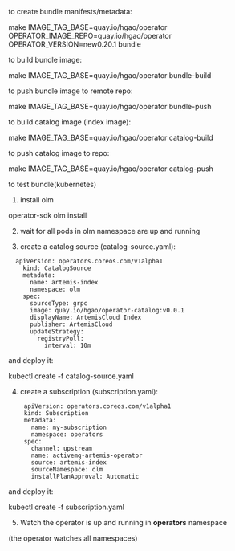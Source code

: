 to create bundle manifests/metadata:

make IMAGE_TAG_BASE=quay.io/hgao/operator OPERATOR_IMAGE_REPO=quay.io/hgao/operator OPERATOR_VERSION=new0.20.1 bundle

to build bundle image:

make IMAGE_TAG_BASE=quay.io/hgao/operator bundle-build

to push bundle image to remote repo:

make IMAGE_TAG_BASE=quay.io/hgao/operator bundle-push

to build catalog image (index image):

make IMAGE_TAG_BASE=quay.io/hgao/operator catalog-build

to push catalog image to repo:

make IMAGE_TAG_BASE=quay.io/hgao/operator catalog-push

to test bundle(kubernetes)

1. install olm

operator-sdk olm install

2. wait for all pods in olm namespace are up and running

3. create a catalog source (catalog-source.yaml):

```
  apiVersion: operators.coreos.com/v1alpha1
    kind: CatalogSource
    metadata:
      name: artemis-index
      namespace: olm
    spec:
      sourceType: grpc
      image: quay.io/hgao/operator-catalog:v0.0.1
      displayName: ArtemisCloud Index
      publisher: ArtemisCloud
      updateStrategy:
        registryPoll:
          interval: 10m
```

and deploy it:

  kubectl create -f catalog-source.yaml

4. create a subscription (subscription.yaml):

        apiVersion: operators.coreos.com/v1alpha1
        kind: Subscription
        metadata:
          name: my-subscription
          namespace: operators
        spec:
          channel: upstream
          name: activemq-artemis-operator
          source: artemis-index
          sourceNamespace: olm
          installPlanApproval: Automatic

and deploy it:

  kubectl create -f subscription.yaml

5. Watch the operator is up and running in **operators** namespace

(the operator watches all namespaces)
